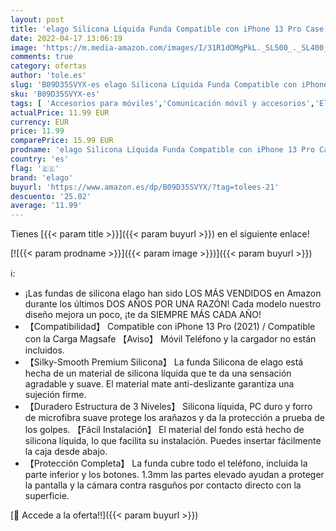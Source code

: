 ```yaml
---
layout: post
title: 'elago Silicona Líquida Funda Compatible con iPhone 13 Pro Case  6.1"   Silicona Premium  Protección Completa - Prueba de Golpes  Anti-Arañazos Revestimiento de Microfibra Suave  Verde Noche '
date: 2022-04-17 13:06:19
image: 'https://m.media-amazon.com/images/I/31R1dOMgPkL._SL500_._SL400_.jpg'
comments: true
category: ofertas
author: 'tole.es'
slug: 'B09D35SVYX-es elago Silicona Líquida Funda Compatible con iPhone 13 Pro...'
sku: 'B09D35SVYX-es'
tags: [ 'Accesorios para móviles','Comunicación móvil y accesorios','Electrónica','Fundas y carcasas para teléfonos móviles','elago','iphone','🇪🇸', ]
actualPrice: 11.99 EUR
currency: EUR
price: 11.99
comparePrice: 15.99 EUR
prodname: 'elago Silicona Líquida Funda Compatible con iPhone 13 Pro Case  6.1"   Silicona Premium  Protección Completa - Prueba de Golpes  Anti-Arañazos Revestimiento de Microfibra Suave  Verde Noche '
country: 'es'
flag: '🇪🇸'
brand: 'elago'
buyurl: 'https://www.amazon.es/dp/B09D35SVYX/?tag=tolees-21'
descuento: '25.02'
average: '11.99'
---
```


Tienes [{{< param title >}}]({{< param buyurl >}}) en el siguiente enlace!

[![{{< param prodname >}}]({{< param image >}})]({{< param buyurl >}})

ℹ️:

- ¡Las fundas de silicona elago han sido LOS MÁS VENDIDOS en Amazon durante los últimos DOS AÑOS POR UNA RAZÓN! Cada modelo nuestro diseño mejora un poco, ¡te da SIEMPRE MÁS CADA AÑO!
- 【Compatibilidad】 Compatible con iPhone 13 Pro (2021) / Compatible con la Carga Magsafe 【Aviso】 Móvil Teléfono y la cargador no están incluidos.
- 【Silky-Smooth Premium Silicona】 La funda Silicona de elago está hecha de un material de silicona líquida que te da una sensación agradable y suave. El material mate anti-deslizante garantiza una sujeción firme.
- 【Duradero Estructura de 3 Niveles】 Silicona líquida, PC duro y forro de microfibra suave protege los arañazos y da la protección a prueba de los golpes. 【Fácil Instalación】 El material del fondo está hecho de silicona líquida, lo que facilita su instalación. Puedes insertar fácilmente la caja desde abajo.
- 【Protección Completa】 La funda cubre todo el teléfono, incluida la parte inferior y los botones. 1.3mm las partes elevado ayudan a proteger la pantalla y la cámara contra rasguños por contacto directo con la superficie.

[🛒 Accede a la oferta!!]({{< param buyurl >}})
